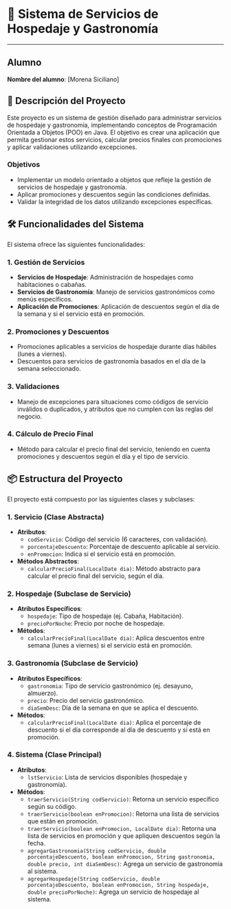 # 🏨 Sistema de Servicios de Hospedaje y Gastronomía

---

## Alumno

**Nombre del alumno**: [Morena Siciliano]

## 📄 Descripción del Proyecto

Este proyecto es un sistema de gestión diseñado para administrar servicios de hospedaje y gastronomía, implementando
conceptos de Programación Orientada a Objetos (POO) en Java. El objetivo es crear una aplicación que permita gestionar
estos servicios, calcular precios finales con promociones y aplicar validaciones utilizando excepciones.

### Objetivos

- Implementar un modelo orientado a objetos que refleje la gestión de servicios de hospedaje y gastronomía.
- Aplicar promociones y descuentos según las condiciones definidas.
- Validar la integridad de los datos utilizando excepciones específicas.

## 🛠️ Funcionalidades del Sistema

El sistema ofrece las siguientes funcionalidades:

### 1. Gestión de Servicios

- **Servicios de Hospedaje**: Administración de hospedajes como habitaciones o cabañas.
- **Servicios de Gastronomía**: Manejo de servicios gastronómicos como menús específicos.
- **Aplicación de Promociones**: Aplicación de descuentos según el día de la semana y si el servicio está en promoción.

### 2. Promociones y Descuentos

- Promociones aplicables a servicios de hospedaje durante días hábiles (lunes a viernes).
- Descuentos para servicios de gastronomía basados en el día de la semana seleccionado.

### 3. Validaciones

- Manejo de excepciones para situaciones como códigos de servicio inválidos o duplicados, y atributos que no cumplen con
  las reglas del negocio.

### 4. Cálculo de Precio Final

- Método para calcular el precio final del servicio, teniendo en cuenta promociones y descuentos según el día y el tipo
  de servicio.

## 📦 Estructura del Proyecto

El proyecto está compuesto por las siguientes clases y subclases:

### 1. **Servicio** (Clase Abstracta)

- **Atributos**:
  - `codServicio`: Código del servicio (6 caracteres, con validación).
  - `porcentajeDescuento`: Porcentaje de descuento aplicable al servicio.
  - `enPromocion`: Indica si el servicio está en promoción.
- **Métodos Abstractos**:
  - `calcularPrecioFinal(LocalDate dia)`: Método abstracto para calcular el precio final del servicio, según el día.

### 2. **Hospedaje** (Subclase de Servicio)

- **Atributos Específicos**:
  - `hospedaje`: Tipo de hospedaje (ej. Cabaña, Habitación).
  - `precioPorNoche`: Precio por noche de hospedaje.
- **Métodos**:
  - `calcularPrecioFinal(LocalDate dia)`: Aplica descuentos entre semana (lunes a viernes) si el servicio está en
    promoción.

### 3. **Gastronomía** (Subclase de Servicio)

- **Atributos Específicos**:
  - `gastronomia`: Tipo de servicio gastronómico (ej. desayuno, almuerzo).
  - `precio`: Precio del servicio gastronómico.
  - `diaSemDesc`: Día de la semana en que se aplica el descuento.
- **Métodos**:
  - `calcularPrecioFinal(LocalDate dia)`: Aplica el porcentaje de descuento si el día corresponde al día de descuento
    y si está en promoción.

### 4. **Sistema** (Clase Principal)

- **Atributos**:
  - `lstServicio`: Lista de servicios disponibles (hospedaje y gastronomía).
- **Métodos**:
  - `traerServicio(String codServicio)`: Retorna un servicio específico según su código.
  - `traerServicio(boolean enPromocion)`: Retorna una lista de servicios que están en promoción.
  - `traerServicio(boolean enPromocion, LocalDate dia)`: Retorna una lista de servicios en promoción y que apliquen
    descuentos según la fecha.
  - `agregarGastronomia(String codServicio, double porcentajeDescuento, boolean enPromocion, String gastronomia, double precio, int diaSemDesc)`:
    Agrega un servicio de gastronomía al sistema.
  - `agregarHospedaje(String codServicio, double porcentajeDescuento, boolean enPromocion, String hospedaje, double precioPorNoche)`:
    Agrega un servicio de hospedaje al sistema.
